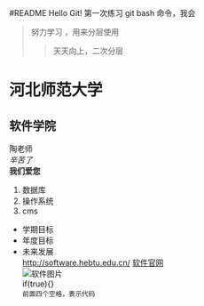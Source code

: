 #README
Hello Git!
第一次练习 git bash 命令，我会
>努力学习 ，用来分层使用
>>天天向上，二次分层

# 河北师范大学
## 软件学院
陶老师  
*辛苦了*   
**我们爱您**
1. 数据库
2. 操作系统
3. cms
- 学期目标
- 年度目标
- 未来发展  
<http://software.hebtu.edu.cn/>
[软件官网](http://software.hebtu.edu.cn/)  
![软件图片](http://software.hebtu.edu.cn/uploadfile/2013/0410/20130410095050362.jpg)  
    if(true){}  
    `前面四个空格，表示代码`
   


